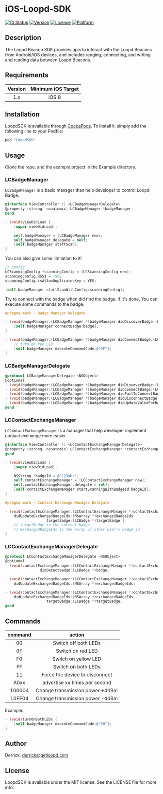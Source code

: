 # iOS-Loopd-SDK

[![CI Status](http://img.shields.io/travis/Derrick/LoopdSDK.svg?style=flat)](https://travis-ci.org/Derrick/LoopdSDK)
[![Version](https://img.shields.io/cocoapods/v/LoopdSDK.svg?style=flat)](http://cocoapods.org/pods/LoopdSDK)
[![License](https://img.shields.io/cocoapods/l/LoopdSDK.svg?style=flat)](http://cocoapods.org/pods/LoopdSDK)
[![Platform](https://img.shields.io/cocoapods/p/LoopdSDK.svg?style=flat)](http://cocoapods.org/pods/LoopdSDK)

## Description
The Loopd Beacon SDK provides apis to interact with the Loopd Beacons from Android/iOS devices, and includes ranging, connecting, and writing and reading data between Loopd Beacons.

## Requirements
| Version | Minimum iOS Target  |
|:--------------------:|:---------------------------:|
| 1.x | iOS 8 |

## Installation

LoopdSDK is available through [CocoaPods](http://cocoapods.org). To install
it, simply add the following line to your Podfile:

```ruby
pod "LoopdSDK"
```

## Usage
Clone the repo, and the example project in the Example directory.
### LCBadgeManager
`LCBadgeManager` is a basic manager than help developer to control Loopd Badge.
```objective-c
@interface ViewController () <LCBadgeManagerDelegate>
@property (strong, nonatomic) LCBadgeManager *badgeManager;
@end

- (void)viewDidLoad {
    [super viewDidLoad];

    self.badgeManager = [LCBadgeManager new];
    self.badgeManager.delegate = self;
    [self.badgeManager startScan];
}
```
You can also give some limitation to it!
```objective-c
// config
LCScanningConfig *scanningConfig = [LCScanningConfig new];
scanningConfig.RSSI = -50;
scanningConfig.isAllowDuplicatesKey = YES;

[self.badgeManager startScanWithConfig:scanningConfig];
```

Try to connect with the badge when did find the badge.
If it's done. You can execute some commands to the badge.
```objective-c
#pragma mark - Badge Manager Delegate

- (void)badgeManager:(LCBadgeManager *)badgeManager didDiscoverBadge:(LCBadge *)badge {
    [self.badgeManager connectBadge:badge];
}

- (void)badgeManager:(LCBadgeManager *)badgeManager didConnectBadge:(LCBadge *)badge {
    // turn on red LED
    [self.badgeManager executeCommandCode:@"0F"];
}
```


### LCBadgeManagerDelegate
```objective-c
@protocol LCBadgeManagerDelegate <NSObject>
@optional
- (void)badgeManager:(LCBadgeManager *)badgeManager didDiscoverBadge:(LCBadge *)badge;
- (void)badgeManager:(LCBadgeManager *)badgeManager didConnectBadge:(LCBadge *)badge;
- (void)badgeManager:(LCBadgeManager *)badgeManager didFailToConnectBadge:(LCBadge *)badge error:(NSError *)error;
- (void)badgeManager:(LCBadgeManager *)badgeManager didDisconnectBadge:(LCBadge *)badge error:(NSError *)error;
- (void)badgeManager:(LCBadgeManager *)badgeManager didUpdateValueForBadge:(LCBadge *)badge;
@end
```

### LCContactExchangeManager
`LCContactExchangeManager` is a manager that help developer implement contact exchange more easier.
```objective-c
@interface ViewController () <LCContactExchangeManagerDelegate>
@property (strong, nonatomic) LCContactExchangeManager *contactExchangeManager;
@end

- (void)viewDidLoad {
    [super viewDidLoad];

    NSString *badgeId = @"123abc";
    self.contactExchangeManager = [LCContactExchangeManager new];
    self.contactExchangeManager.delegate = self;
    [self.contactExchangeManager startScanningWithBadgeId:badgeId];
}

#pragma mark - Contact Exchange Manager Delegate

- (void)contactExchangeManager:(LCContactExchangeManager *)contactExchangeManager
    didUpdateExchangedBadgeIds:(NSArray *)exchangedBadgeIds
                   targetBadge:(LCBadge *)targetBadge {
    // targetBadge is the current badge
    // exchangedBadgeIds is the array of other user's badge id
}
```
### LCContactExchangeManagerDelegate
```objective-c
@protocol LCContactExchangeManagerDelegate <NSObject>
@optional
- (void)contactExchangeManager:(LCContactExchangeManager *)contactExchangeManager
                didDetectBadge:(LCBadge *)badge;

- (void)contactExchangeManager:(LCContactExchangeManager *)contactExchangeManager
    didUpdateExchangedBadgeIds:(NSArray *)exchangedBadgeIds;

- (void)contactExchangeManager:(LCContactExchangeManager *)contactExchangeManager
    didUpdateExchangedBadgeIds:(NSArray *)exchangedBadgeIds
                   targetBadge:(LCBadge *)targetBadge;
@end
```

## Commands
| command | action  |
|:-------:|:-------:|
| 00 | Switch off both LEDs |
| 0F | Switch on red LED |
| F0 | Switch on yellow LED |
| FF | Switch on both LEDs |
| 11 | Force the device to disconnect |
| A0xx | advertise xx times per second |
| 100004 | Change transmission power +4dBm |
| 10FF04 | Change transmission power -4dBm |

Example:
```objective-c
- (void)turnOnBothLEDs {
    [self.badgeManager executeCommandCode:@"00"];
}
```

## Author

Derrick, derrick@getloopd.com

## License

LoopdSDK is available under the MIT license. See the LICENSE file for more info.
